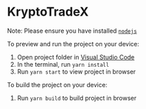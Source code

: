 
  # KryptoTradeX

  Note: Please ensure you have installed <code><a href="https://nodejs.org/en/download/">nodejs</a></code>

  To preview and run the project on your device:
  1) Open project folder in <a href="https://code.visualstudio.com/download">Visual Studio Code</a>
  2) In the terminal, run `yarn install`
  3) Run `yarn start` to view project in browser
  
  To build the project on your device:
  1) Run `yarn build` to build project in browser
